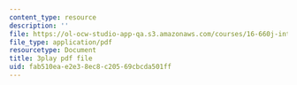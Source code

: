 ```yaml
---
content_type: resource
description: ''
file: https://ol-ocw-studio-app-qa.s3.amazonaws.com/courses/16-660j-introduction-to-lean-six-sigma-methods-january-iap-2012/fab510eae2e38ec8c20569cbcda501ff_u3Umk_2PVuw.pdf
file_type: application/pdf
resourcetype: Document
title: 3play pdf file
uid: fab510ea-e2e3-8ec8-c205-69cbcda501ff
---
```

